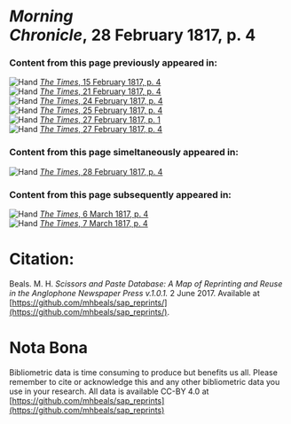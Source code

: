 # *Morning Chronicle*, 28 February 1817, p. 4  
  
### Content from this page previously appeared in:  
![Hand](http://scissorsandpaste.net/wp-content/uploads/2017/06/smallhandpointer.png) [*The Times*, 15 February 1817, p. 4](https://mhbeals.github.io/sap_html/The-Times/The-Times-15-February-1817-p-4)  
![Hand](http://scissorsandpaste.net/wp-content/uploads/2017/06/smallhandpointer.png) [*The Times*, 21 February 1817, p. 4](https://mhbeals.github.io/sap_html/The-Times/The-Times-21-February-1817-p-4)  
![Hand](http://scissorsandpaste.net/wp-content/uploads/2017/06/smallhandpointer.png) [*The Times*, 24 February 1817, p. 4](https://mhbeals.github.io/sap_html/The-Times/The-Times-24-February-1817-p-4)  
![Hand](http://scissorsandpaste.net/wp-content/uploads/2017/06/smallhandpointer.png) [*The Times*, 25 February 1817, p. 4](https://mhbeals.github.io/sap_html/The-Times/The-Times-25-February-1817-p-4)  
![Hand](http://scissorsandpaste.net/wp-content/uploads/2017/06/smallhandpointer.png) [*The Times*, 27 February 1817, p. 1](https://mhbeals.github.io/sap_html/The-Times/The-Times-27-February-1817-p-1)  
![Hand](http://scissorsandpaste.net/wp-content/uploads/2017/06/smallhandpointer.png) [*The Times*, 27 February 1817, p. 4](https://mhbeals.github.io/sap_html/The-Times/The-Times-27-February-1817-p-4)  
  
### Content from this page simeltaneously appeared in:  
![Hand](http://scissorsandpaste.net/wp-content/uploads/2017/06/smallhandpointer.png) [*The Times*, 28 February 1817, p. 4](https://mhbeals.github.io/sap_html/The-Times/The-Times-28-February-1817-p-4)  
  
### Content from this page subsequently appeared in:  
![Hand](http://scissorsandpaste.net/wp-content/uploads/2017/06/smallhandpointer.png) [*The Times*, 6 March 1817, p. 4](https://mhbeals.github.io/sap_html/The-Times/The-Times-6-March-1817-p-4)  
![Hand](http://scissorsandpaste.net/wp-content/uploads/2017/06/smallhandpointer.png) [*The Times*, 7 March 1817, p. 4](https://mhbeals.github.io/sap_html/The-Times/The-Times-7-March-1817-p-4)  


# Citation: 

Beals. M. H. *Scissors and Paste Database: A Map of Reprinting and Reuse in the Anglophone Newspaper Press v.1.0.1.* 2 June 2017. Available at [https://github.com/mhbeals/sap_reprints/](https://github.com/mhbeals/sap_reprints/). 

# Nota Bona

Bibliometric data is time consuming to produce but benefits us all. Please remember to cite or acknowledge this and any other bibliometric data you use in your research. All data is available CC-BY 4.0 at [https://github.com/mhbeals/sap_reprints](https://github.com/mhbeals/sap_reprints)
